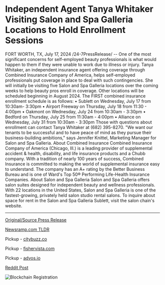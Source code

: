 # Independent Agent Tanya Whitaker Visiting Salon and Spa Galleria Locations to Hold Enrollment Sessions

FORT WORTH, TX, July 17, 2024 /24-7PressRelease/ -- One of the most significant concerns for self-employed beauty professionals is what would happen to them if they were unable to work due to illness or injury.   Tanya Whitaker, an independent insurance agent offering coverage through Combined Insurance Company of America, helps self-employed professionals put coverage in place to deal with such contingencies.   She will initially be visiting five Salon and Spa Galleria locations over the coming weeks to help beauty pros enroll in coverage. Other locations will be scheduled beginning in August 2024. The FIRST combined insurance enrollment schedule is as follows:  •	Sublett on Wednesday, July 17 from 10:30am- 3:30pm •	Airport Freeway on Thursday, July 18 from 11:30 - 4:00pm •	Oakmont on Wednesday, July 24 from 10:30am - 3:30pm •	Bedford on Thursday, July 25 from 11:30am - 4:00pm •	Alliance on Wednesday, July 31 from 10:30am - 3:30pm  Those with questions about enrollment can contact Tanya Whitaker at (682) 395-8270.  "We want our tenants to be successful and to have peace of mind as they pursue their business-building ambitions," says Jennifer Knittel, Marketing Manager for Salon and Spa Galleria.  About Combined Insurance Combined Insurance Company of America (Chicago, Ill.) is a leading provider of supplemental accident & health, disability, and life insurance products and a Chubb company. With a tradition of nearly 100 years of success, Combined Insurance is committed to making the world of supplemental insurance easy to understand. The company has an A+ rating by the Better Business Bureau and is one of Ward's Top 50® Performing Life-Health Insurance Companies.  About Salon and Spa Galleria Salon and Spa Galleria offers salon suites designed for independent beauty and wellness professionals. With 22 locations in the United States, Salon and Spa Galleria is one of the fastest-growing, privately held salon studio rental salons. To inquire about space for rent in the Salon and Spa Galleria Sublett, visit the salon chain's website. 

---

[Original/Source Press Release](https://www.24-7pressrelease.com/press-release/512591/independent-agent-tanya-whitaker-visiting-salon-and-spa-galleria-locations-to-hold-enrollment-sessions)
                    

[Newsramp.com TLDR](https://newsramp.com/curated-news/assistance-offered-for-self-employed-beauty-pros-insurance-enrollments/81319184622820b6f581efbaf34ab1a4) 


Pickup - [citybuzz.co](https://citybuzz.co/2024/07/17/independent-agent-to-hold-insurance-enrollment-sessions-for-beauty-professionals-at-salon-and-spa-galleria)

Pickup - [fishervista.com](https://fishervista.com/en/insurance-agent-tanya-whitaker-to-visit-salon-and-spa-galleria-locations-for-enrollment-sessions/20245006)

Pickup - [advos.io](https://advos.io/en/independent-agent-tanya-whitaker-to-hold-enrollment-sessions-at-salon-and-spa-galleria-locations/20245006)
 



[Reddit Post](https://www.reddit.com/r/newsramp/comments/1e5bxzz/assistance_offered_for_selfemployed_beauty_pros/) 



![Blockchain Registration](https://cdn.newsramp.app/24-7PressRelease/qrcode/247/17/hikeRwY3.webp)